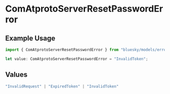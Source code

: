 # ComAtprotoServerResetPasswordError

## Example Usage

```typescript
import { ComAtprotoServerResetPasswordError } from "bluesky/models/errors";

let value: ComAtprotoServerResetPasswordError = "InvalidToken";
```

## Values

```typescript
"InvalidRequest" | "ExpiredToken" | "InvalidToken"
```